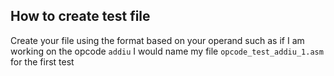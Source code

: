 ## How to create test file

Create your file using the format based on your operand such as if I am working on the opcode  `addiu` I would name my file `opcode_test_addiu_1.asm` for the first test 
